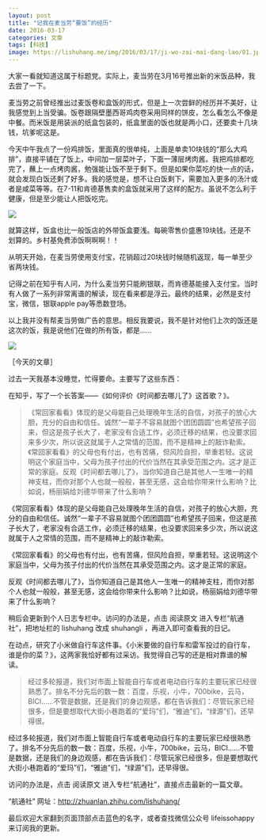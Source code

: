 ```yaml
---
layout: post
title: "记我在麦当劳“要饭”的经历"
date: 2016-03-17
categories: 文章
tags: [科技]
image: https://lishuhang.me/img/2016/03/17/ji-wo-zai-mai-dang-lao/01.jpg
---
```


大家一看就知道这属于标题党。实际上，麦当劳在3月16号推出新的米饭品种，我去尝了一下。

麦当劳之前曾经推出过麦饭卷和盒饭的形式，但是上一次尝鲜的经历并不美好，让我感觉到上当受骗。饭卷跟隔壁墨西哥鸡肉卷采用同样的饼皮，怎么看怎么不像是中餐。而米饭是用装派的纸盒包装的，纸盒里面的饭也就是两小口，还要卖十几块钱，坑爹呢这是。

今天中午我点了一份鸡排饭，里面真的很单纯，上面是单卖10块钱的“那么大鸡排”，直接平铺在了饭上，中间加一层菜叶子，下面一薄层烤肉酱。我把鸡排都吃完了，蘸上一点烤肉酱，勉强能让饭不至于剩下。但是如果你菜吃的快一点的话，就会发现白饭还剩了好多。我的感觉是，想不让白饭剩下，需要加入更多的汤汁或者是咸菜等等。在7-11和肯德基售卖的盒饭就采用了这样的配方。虽说不怎么利于健康，但是至少能让人把饭吃完。

![](http://mmbiz.qpic.cn/mmbiz/AdRKyBVLoHJUkt5L3Q1fibKYCicfeo09lCEqdfTCickj36gry6NXaZHe49biaibXI6lhBs4yZDAo4JufiaBWsz2k4QOw/0?wx_fmt=jpeg)

就算这样，饭盒也比一般饭店的外带饭盒要浅。每碗零售价盛惠19块钱。还是不划算的。乡村基免费添饭啊啊啊！！

从明天开始，在麦当劳使用支付宝，花销超过20块钱时候随机返现，每一单至少省两块钱。

记得之前在知乎有人问，为什么麦当劳只能刷银联，而肯德基能接入支付宝。当时有人做了一系列非常离谱的解读，现在看来都是浮云。最终的结果，必然是支付宝，微信，银联apple pay等悉数登场。

以上我并没有帮麦当劳做广告的意思。相反我要说，我不是针对他们上次的饭还是这次的饭，我是说他们在做的所有饭，都是……

![](https://lishuhang.me/img/2016/03/17/ji-wo-zai-mai-dang-lao/01.jpg)

［今天的文章］

过去一天我基本没睡觉，忙得要命。主要写了这些东西：

在知乎，写了一个长答案——《如何评价《时间都去哪儿了》这首歌？》。

> 《常回家看看》体现的是父母能自己处理晚年生活的自信，对孩子的放心大胆，充分的自由和信任。诚然“一辈子不容易就图个团团圆圆”也希望孩子回来，但这是孩子长大了，老家没有合适工作，必须迁移的结果，也没要求回来多少次，所以说这就属于人之常情的范围，而不是精神上的敲诈勒索。《常回家看看》的父母也有付出，也有苦痛，但风险自担，举重若轻。这说明这个家庭当中，父母为孩子付出的代价当然在其承受范围之内。这才是正常的家庭。反观《时间都去哪儿了》，当你知道自己是其他人一生唯一的精神支柱，而你对那个人也就一般般，甚至无感，这会给你带来什么影响？比如说，杨丽娟给刘德华带来了什么影响？

《常回家看看》体现的是父母能自己处理晚年生活的自信，对孩子的放心大胆，充分的自由和信任。诚然“一辈子不容易就图个团团圆圆”也希望孩子回来，但这是孩子长大了，老家没有合适工作，必须迁移的结果，也没要求回来多少次，所以说这就属于人之常情的范围，而不是精神上的敲诈勒索。

《常回家看看》的父母也有付出，也有苦痛，但风险自担，举重若轻。这说明这个家庭当中，父母为孩子付出的代价当然在其承受范围之内。这才是正常的家庭。

反观《时间都去哪儿了》，当你知道自己是其他人一生唯一的精神支柱，而你对那个人也就一般般，甚至无感，这会给你带来什么影响？比如说，杨丽娟给刘德华带来了什么影响？

稍后会更新到个人日志专栏中。访问的办法是，点击 阅读原文 进入专栏“航通社”，把地址栏的 lishuhang 改成 shuhangli ，再进入即可查看我的日记。

在动点，研究了小米做自行车这件事。《小米要做的自行车和雷军投过的自行车，谁是你的菜？》，这两家我恰好都有过采访。我觉得自己写的还是相对靠谱的解读。

> 经过多轮报道，我们对市面上智能自行车或者电动自行车的主要玩家已经很熟悉了。排名不分先后的数一数：百度，乐视，小牛，700bike，云马，BICI……不管是数据，还是我们的身边观感，都在告诉我们：尽管玩家已经很多，但是要想取代大街小巷跑着的“爱玛”们，“雅迪”们，“绿源”们，还早得很。

经过多轮报道，我们对市面上智能自行车或者电动自行车的主要玩家已经很熟悉了。排名不分先后的数一数：百度，乐视，小牛，700bike，云马，BICI……不管是数据，还是我们的身边观感，都在告诉我们：尽管玩家已经很多，但是要想取代大街小巷跑着的“爱玛”们，“雅迪”们，“绿源”们，还早得很。

访问的办法是，点击 阅读原文 进入专栏“航通社”，直接点击最新的一篇文章。

“航通社” 网址：http://zhuanlan.zhihu.com/lishuhang/

最后欢迎大家翻到页面顶部点击蓝色的名字，或者查找微信公众号 lifeissohappy 来订阅我的更新。